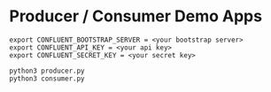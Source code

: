# Producer / Consumer Demo Apps

```
export CONFLUENT_BOOTSTRAP_SERVER = <your bootstrap server>
export CONFLUENT_API_KEY = <your api key>
export CONFLUENT_SECRET_KEY = <your secret key>

python3 producer.py
python3 consumer.py
```